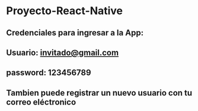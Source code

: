 # Proyecto-React-Native

## Credenciales para ingresar a la App:

## Usuario: invitado@gmail.com
## password: 123456789

## Tambien puede registrar un nuevo usuario con tu correo eléctronico
